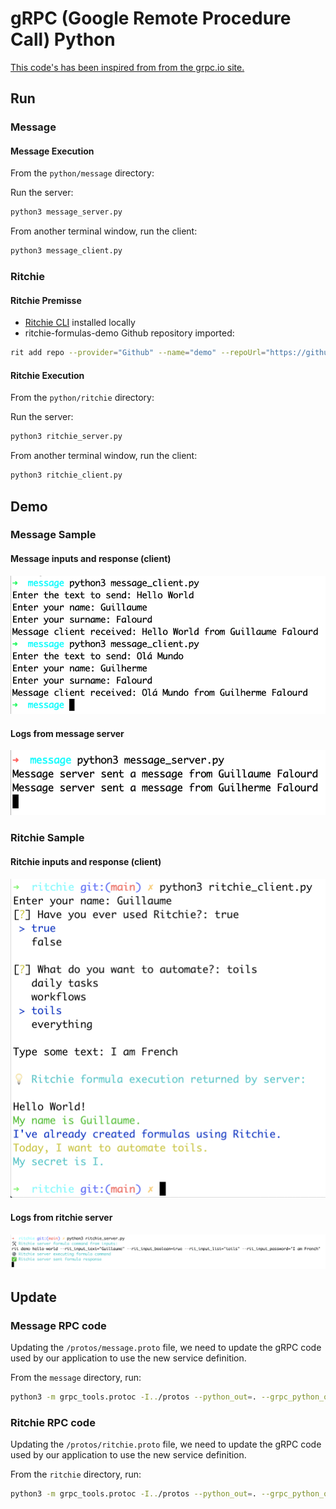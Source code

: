 # gRPC (Google Remote Procedure Call) Python

[This code's has been inspired from from the grpc.io site.](https://grpc.io/docs/languages/python/quickstart)

## Run

### Message

#### Message Execution

From the `python/message` directory:

Run the server:

```bash
python3 message_server.py
```

From another terminal window, run the client:

```bash
python3 message_client.py
```

### Ritchie

#### Ritchie Premisse

- [Ritchie CLI](https://docs.ritchiecli.io/getting-started/install-cli) installed locally
- ritchie-formulas-demo Github repository imported:

```bash
rit add repo --provider="Github" --name="demo" --repoUrl="https://github.com/ZupIT/ritchie-formulas-demo" --priority=1
```

#### Ritchie Execution

From the `python/ritchie` directory:

Run the server:

```bash
python3 ritchie_server.py
```

From another terminal window, run the client:

```bash
python3 ritchie_client.py
```

## Demo

### Message Sample

#### Message inputs and response (client)

![Client](/docs/img/message_client.png)

#### Logs from message server

![Server](/docs/img/message_server.png)

### Ritchie Sample

#### Ritchie inputs and response (client)

![Client](/docs/img/ritchie_client.png)

#### Logs from ritchie server

![Server](/docs/img/ritchie_server.png)

## Update

### Message RPC code

Updating the `/protos/message.proto` file, we need to update the gRPC code used by our application to use the new service definition.

From the `message` directory, run:

```bash
python3 -m grpc_tools.protoc -I../protos --python_out=. --grpc_python_out=. ../protos/message.proto
```

### Ritchie RPC code

Updating the `/protos/ritchie.proto` file, we need to update the gRPC code used by our application to use the new service definition.

From the `ritchie` directory, run:

```bash
python3 -m grpc_tools.protoc -I../protos --python_out=. --grpc_python_out=. ../protos/ritchie.proto
```
